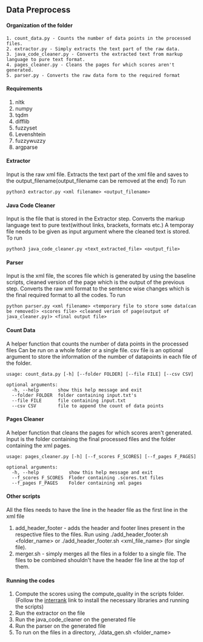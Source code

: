 ## Data Preprocess

#### Organization of the folder
```
1. count_data.py - Counts the number of data points in the processed files.  
2. extractor.py - Simply extracts the text part of the raw data.
3. java_code_cleaner.py - Converts the extracted text from markup language to pure text format.
4. pages_cleaner.py - Cleans the pages for which scores aren't generated.
5. parser.py - Converts the raw data form to the required format
```

#### Requirements
1. nltk
2. numpy
3. tqdm
4. difflib
5. fuzzyset
6. Levenshtein
7. fuzzywuzzy
8. argparse

#### Extractor

Input is the raw xml file. 
Extracts the text part of the xml file and saves to the output_filename(output_filename can be removed at the end)
To run 
```
python3 extractor.py <xml filename> <output_filename>
```

#### Java Code Cleaner

Input is the file that is stored in the Extractor step. 
Converts the markup language text to pure text(without links, brackets, formats etc.)
A temporay file needs to be given as input argument where the cleaned text is stored. 
To run 
```
python3 java_code_cleaner.py <text_extracted_file> <output_file>
```

#### Parser

Input is the xml file, the scores file which is generated by using the baseline scripts, cleaned version of the page which is the output of the previous step. 
Converts the raw xml format to the sentence wise changes which is the final required format to all the codes. 
To run
```
python parser.py <xml filename> <temporary file to store some data(can be removed)> <scores file> <cleaned verion of page(output of java_cleaner.py)> <final output file>
```

#### Count Data

A helper function that counts the number of data points in the processed files
Can be run on a whole folder or a single file. 
csv file is an optional argument to store the information of the number of datapoints in each file of the folder.
```
usage: count_data.py [-h] [--folder FOLDER] [--file FILE] [--csv CSV]

optional arguments:
  -h, --help       show this help message and exit
  --folder FOLDER  folder containing input.txt's
  --file FILE      file containing input.txt
  --csv CSV        file to append the count of data points

```

#### Pages Cleaner

A helper function that cleans the pages for which scores aren't generated.
Input is the folder containing the final processed files and the folder containing the xml pages. 

```
usage: pages_cleaner.py [-h] [--f_scores F_SCORES] [--f_pages F_PAGES]

optional arguments:
  -h, --help           show this help message and exit
  --f_scores F_SCORES  Floder containing .scores.txt files
  --f_pages F_PAGES    Folder containing xml pages 
```

#### Other scripts

All the files needs to have the line in the header file as the first line in the xml file 
1. add_header_footer - adds the header and footer lines present in the respective files to the files. Run using ./add_header_footer.sh <folder_name> or ./add_header_footer.sh <xml_file_name> (for single file).
2. merger.sh - simply merges all the files in a folder to a single file. The files to be combined shouldn't have the header file line at the top of them.

#### Running the codes

1. Compute the scores using the compute_quality in the scripts folder. (Follow the [interrank](https://github.com/lca4/interank) link to install the necessary libraries and running the scripts)
2. Run the extractor on the file
3. Run the java_code_cleaner on the generated file
4. Run the parser on the generated file
5. To run on the files in a directory, ./data_gen.sh <folder_name>
